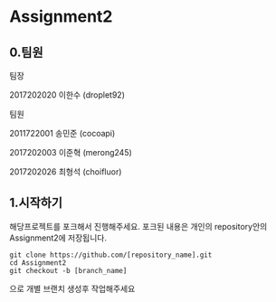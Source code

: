 # Assignment2
## 0.팀원
팀장

2017202020 이한수 (droplet92)

팀원

2011722001 송민준 (cocoapi)

2017202003 이준혁 (merong245)

2017202026 최형석 (choifluor)

## 1.시작하기
해당프로젝트를 포크해서 진행해주세요.
포크된 내용은 개인의 repository안의 Assignment2에 저장됩니다.
```
git clone https://github.com/[repository_name].git
cd Assignment2
git checkout -b [branch_name]
```
으로 개별 브랜치 생성후 작업해주세요

